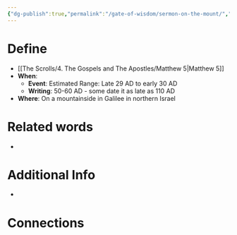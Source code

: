 ```yaml
---
{"dg-publish":true,"permalink":"/gate-of-wisdom/sermon-on-the-mount/","tags":["#GateWisdom","#Matthew7","#Matthew5"]}
---
```


# Define
- [[The Scrolls/4. The Gospels and The Apostles/Matthew 5\|Matthew 5]]
- **When**:
    - **Event**: Estimated Range: Late 29 AD to early 30 AD
    - **Writing**: 50-60 AD - some date it as late as 110 AD
- **Where**: On a mountainside in Galilee in northern Israel

# Related words
- 

# Additional Info
- 

# Connections




